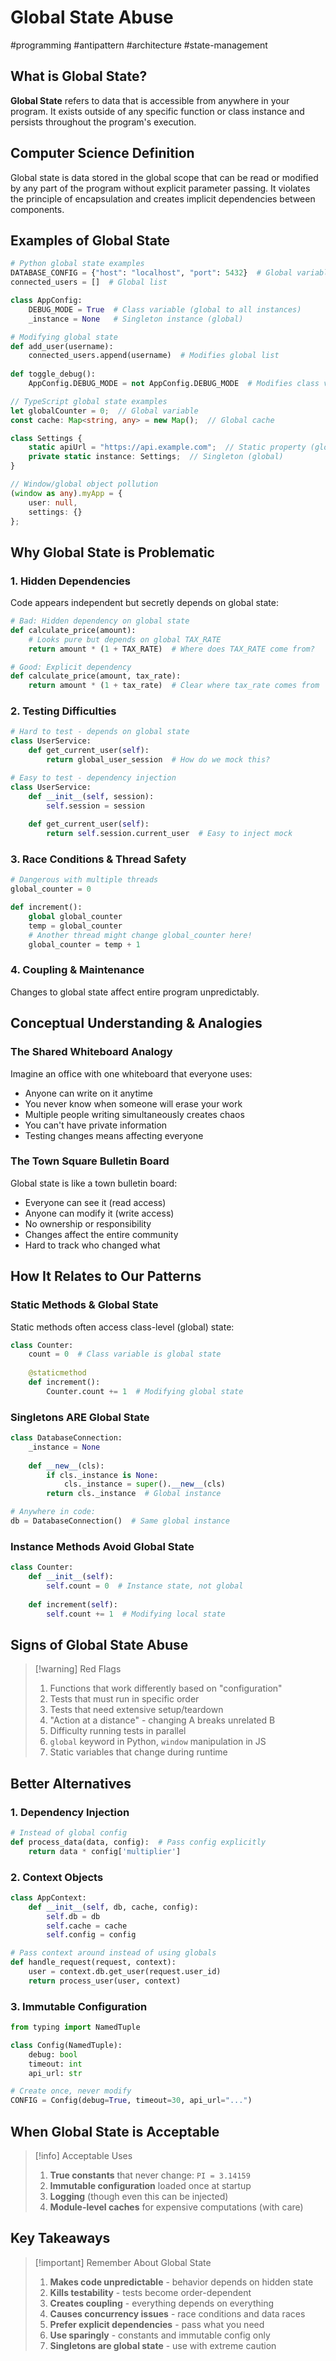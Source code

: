# Global State Abuse

#programming #antipattern #architecture #state-management

## What is Global State?

**Global State** refers to data that is accessible from anywhere in your program. It exists outside of any specific function or class instance and persists throughout the program's execution.

## Computer Science Definition

Global state is data stored in the global scope that can be read or modified by any part of the program without explicit parameter passing. It violates the principle of encapsulation and creates implicit dependencies between components.

## Examples of Global State

```python
# Python global state examples
DATABASE_CONFIG = {"host": "localhost", "port": 5432}  # Global variable
connected_users = []  # Global list

class AppConfig:
    DEBUG_MODE = True  # Class variable (global to all instances)
    _instance = None   # Singleton instance (global)

# Modifying global state
def add_user(username):
    connected_users.append(username)  # Modifies global list
    
def toggle_debug():
    AppConfig.DEBUG_MODE = not AppConfig.DEBUG_MODE  # Modifies class variable
```

```typescript
// TypeScript global state examples
let globalCounter = 0;  // Global variable
const cache: Map<string, any> = new Map();  // Global cache

class Settings {
    static apiUrl = "https://api.example.com";  // Static property (global)
    private static instance: Settings;  // Singleton (global)
}

// Window/global object pollution
(window as any).myApp = {
    user: null,
    settings: {}
};
```

## Why Global State is Problematic

### 1. **Hidden Dependencies**
Code appears independent but secretly depends on global state:
```python
# Bad: Hidden dependency on global state
def calculate_price(amount):
    # Looks pure but depends on global TAX_RATE
    return amount * (1 + TAX_RATE)  # Where does TAX_RATE come from?

# Good: Explicit dependency
def calculate_price(amount, tax_rate):
    return amount * (1 + tax_rate)  # Clear where tax_rate comes from
```

### 2. **Testing Difficulties**
```python
# Hard to test - depends on global state
class UserService:
    def get_current_user(self):
        return global_user_session  # How do we mock this?

# Easy to test - dependency injection
class UserService:
    def __init__(self, session):
        self.session = session
    
    def get_current_user(self):
        return self.session.current_user  # Easy to inject mock
```

### 3. **Race Conditions & Thread Safety**
```python
# Dangerous with multiple threads
global_counter = 0

def increment():
    global global_counter
    temp = global_counter
    # Another thread might change global_counter here!
    global_counter = temp + 1
```

### 4. **Coupling & Maintenance**
Changes to global state affect entire program unpredictably.

## Conceptual Understanding & Analogies

### The Shared Whiteboard Analogy
Imagine an office with one whiteboard that everyone uses:
- Anyone can write on it anytime
- You never know when someone will erase your work
- Multiple people writing simultaneously creates chaos
- You can't have private information
- Testing changes means affecting everyone

### The Town Square Bulletin Board
Global state is like a town bulletin board:
- Everyone can see it (read access)
- Anyone can modify it (write access)
- No ownership or responsibility
- Changes affect the entire community
- Hard to track who changed what

## How It Relates to Our Patterns

### Static Methods & Global State
Static methods often access class-level (global) state:
```python
class Counter:
    count = 0  # Class variable is global state
    
    @staticmethod
    def increment():
        Counter.count += 1  # Modifying global state
```

### Singletons ARE Global State
```python
class DatabaseConnection:
    _instance = None
    
    def __new__(cls):
        if cls._instance is None:
            cls._instance = super().__new__(cls)
        return cls._instance  # Global instance

# Anywhere in code:
db = DatabaseConnection()  # Same global instance
```

### Instance Methods Avoid Global State
```python
class Counter:
    def __init__(self):
        self.count = 0  # Instance state, not global
    
    def increment(self):
        self.count += 1  # Modifying local state
```

## Signs of Global State Abuse

> [!warning] Red Flags
> 1. Functions that work differently based on "configuration"
> 2. Tests that must run in specific order
> 3. Tests that need extensive setup/teardown
> 4. "Action at a distance" - changing A breaks unrelated B
> 5. Difficulty running tests in parallel
> 6. `global` keyword in Python, `window` manipulation in JS
> 7. Static variables that change during runtime

## Better Alternatives

### 1. **Dependency Injection**
```python
# Instead of global config
def process_data(data, config):  # Pass config explicitly
    return data * config['multiplier']
```

### 2. **Context Objects**
```python
class AppContext:
    def __init__(self, db, cache, config):
        self.db = db
        self.cache = cache
        self.config = config

# Pass context around instead of using globals
def handle_request(request, context):
    user = context.db.get_user(request.user_id)
    return process_user(user, context)
```

### 3. **Immutable Configuration**
```python
from typing import NamedTuple

class Config(NamedTuple):
    debug: bool
    timeout: int
    api_url: str

# Create once, never modify
CONFIG = Config(debug=True, timeout=30, api_url="...")
```

## When Global State is Acceptable

> [!info] Acceptable Uses
> 1. **True constants** that never change: `PI = 3.14159`
> 2. **Immutable configuration** loaded once at startup
> 3. **Logging** (though even this can be injected)
> 4. **Module-level caches** for expensive computations (with care)

## Key Takeaways

> [!important] Remember About Global State
> 1. **Makes code unpredictable** - behavior depends on hidden state
> 2. **Kills testability** - tests become order-dependent
> 3. **Creates coupling** - everything depends on everything
> 4. **Causes concurrency issues** - race conditions and data races
> 5. **Prefer explicit dependencies** - pass what you need
> 6. **Use sparingly** - constants and immutable config only
> 7. **Singletons are global state** - use with extreme caution